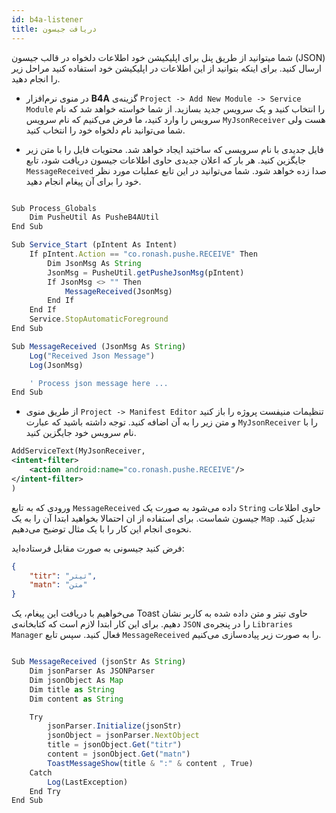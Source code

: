 ```yaml
---
id: b4a-listener
title: دریافت جیسون
---
```



شما میتوانید از طریق پنل برای اپلیکیشن خود اطلاعات دلخواه در قالب جیسون (JSON) ارسال کنید. برای اینکه بتوانید از این اطلاعات در اپلیکیشن خود استفاده کنید مراحل زیر را انجام دهید.

- در منوی نرم‌افزار 
**B4A**
گزینه‌ی 
`Project -> Add New Module -> Service Module`
را انتخاب کنید و یک سرویس جدید بسازید. از شما خواسته خواهد شد که نام سرویس را وارد کنید، ما فرض می‌کنیم که نام سرویس 
`MyJsonReceiver`
هست ولی شما می‌توانید نام دلخواه خود را انتخاب کنید.

- فایل جدیدی با نام سرویسی که ساختید ایجاد خواهد شد. محتویات فایل را با متن زیر جایگزین کنید.
هر بار که اعلان جدیدی حاوی اطلاعات جیسون دریافت شود، تابع
`MessageReceived`
صدا زده خواهد شود. شما می‌توانید در این تابع عملیات مورد نظر خود را برای آن پیغام انجام دهید.


```js

Sub Process_Globals
	Dim PusheUtil As PusheB4AUtil
End Sub

Sub Service_Start (pIntent As Intent)
	If pIntent.Action == "co.ronash.pushe.RECEIVE" Then
		Dim JsonMsg As String
		JsonMsg = PusheUtil.getPusheJsonMsg(pIntent)
		If JsonMsg <> "" Then
			MessageReceived(JsonMsg)
		End If
	End If
	Service.StopAutomaticForeground
End Sub

Sub MessageReceived (JsonMsg As String)
	Log("Received Json Message")
	Log(JsonMsg)

    ' Process json message here ...
End Sub
```

- از طریق منوی 
`Project -> Manifest Editor`
تنظیمات منیفست پروژه را باز کنید و متن زیر را به آن اضافه کنید. توجه داشته باشید که عبارت 
`MyJsonReceiver`
را با نام سرویس خود جایگزین کنید.

```xml
AddServiceText(MyJsonReceiver,
<intent-filter>
    <action android:name="co.ronash.pushe.RECEIVE"/>
</intent-filter>
)
```


ورودی که به تابع 
`MessageReceived`
داده می‌شود به صورت یک
`String`
حاوی اطلاعات جیسون شماست. برای استفاده از ان احتمالا بخواهید ابتدا آن را به یک 
`Map`
تبدیل کنید. نحوه‌ی انجام این کار را با یک مثال توضیح می‌دهیم.


فرض کنید جیسونی به صورت مقابل فرستاده‌اید:

```json
{
    "titr": "تیتر",
    "matn": "متن"
}
```

می‌خواهیم با دریافت این پیغام، یک 
Toast
حاوی تیتر و متن داده شده به کاربر نشان دهیم. برای این کار ابتدا لازم است که کتابخانه‌ی 
`JSON`
را در پنجره‌ی 
`Libraries Manager`
فعال کنید. سپس تابع 
`MessageReceived` 
را به صورت زیر پیاده‌سازی می‌کنیم.

```js

Sub MessageReceived (jsonStr As String)
    Dim jsonParser As JSONParser
    Dim jsonObject As Map
    Dim title as String
    Dim content as String

  	Try
        jsonParser.Initialize(jsonStr)
	  	jsonObject = jsonParser.NextObject
		title = jsonObject.Get("titr")
		content = jsonObject.Get("matn")
		ToastMessageShow(title & ":" & content , True)
    Catch
        Log(LastException)
    End Try
End Sub
```